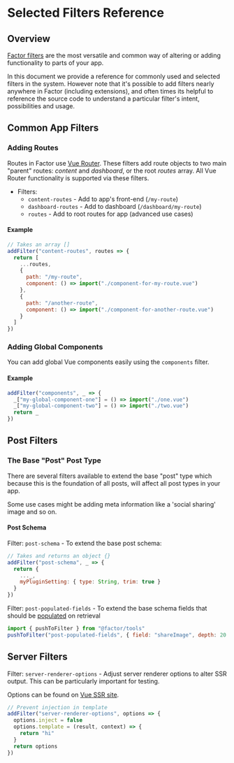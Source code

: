 # Selected Filters Reference

## Overview

[Factor filters](./filters) are the most versatile and common way of altering or adding functionality to parts of your app.

In this document we provide a reference for commonly used and selected filters in the system. However note that it's possible to add filters nearly anywhere in Factor (including extensions), and often times its helpful to reference the source code to understand a particular filter's intent, possibilities and usage.

## Common App Filters

### Adding Routes

Routes in Factor use [Vue Router](https://router.vuejs.org). These filters add route objects to two main "parent" routes: _content_ and _dashboard_, or the root _routes_ array. All Vue Router functionality is supported via these filters.

- Filters:
  - `content-routes` - Add to app's front-end (`/my-route`)
  - `dashboard-routes` - Add to dashboard (`/dashboard/my-route`)
  - `routes` - Add to root routes for app (advanced use cases)

#### Example

```js
// Takes an array []
addFilter("content-routes", routes => {
  return [
    ...routes,
    {
      path: "/my-route",
      component: () => import("./component-for-my-route.vue")
    },
    {
      path: "/another-route",
      component: () => import("./component-for-another-route.vue")
    }
  ]
})
```

### Adding Global Components

You can add global Vue components easily using the `components` filter.

#### Example

```js
addFilter("components", _ => {
  _["my-global-component-one"] = () => import("./one.vue")
  _["my-global-component-two"] = () => import("./two.vue")
  return _
})
```

## Post Filters

### The Base "Post" Post Type

There are several filters available to extend the base "post" type which because this is the foundation of all posts, will affect all post types in your app.

Some use cases might be adding meta information like a 'social sharing' image and so on.

#### Post Schema

Filter: `post-schema` - To extend the base post schema:

```js
// Takes and returns an object {}
addFilter("post-schema", _ => {
  return {
    ..._,
    myPluginSetting: { type: String, trim: true }
  }
})
```

Filter: `post-populated-fields` - To extend the base schema fields that should be [populated](https://mongoosejs.com/docs/populate.html) on retrieval

```js
import { pushToFilter } from "@factor/tools"
pushToFilter("post-populated-fields", { field: "shareImage", depth: 20 })
```

## Server Filters

Filter: `server-renderer-options` - Adjust server renderer options to alter SSR output. This can be particularly important for testing.

Options can be found on [Vue SSR site](https://ssr.vuejs.org/api/#renderer-options).

```js
// Prevent injection in template
addFilter("server-renderer-options", options => {
  options.inject = false
  options.template = (result, context) => {
    return "hi"
  }
  return options
})
```
